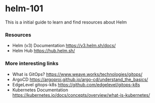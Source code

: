# helm-101
This is a initial guide to learn and find resources about Helm  

### Resources
- Helm (v3) Documentation https://v3.helm.sh/docs/
- Helm Hub https://hub.helm.sh/ 

### More interesting links
- What is GitOps? https://www.weave.works/technologies/gitops/
- ArgoCD https://argoproj.github.io/argo-cd/understand_the_basics/ 
- EdgeLevel gitops-k8s https://github.com/edgelevel/gitops-k8s
- Kubernetes Documentation https://kubernetes.io/docs/concepts/overview/what-is-kubernetes/
